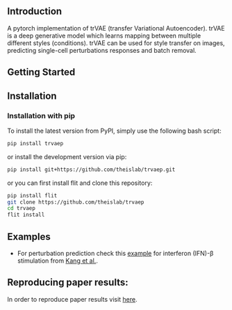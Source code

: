 ## Introduction
A pytorch  implementation of trVAE (transfer Variational Autoencoder). trVAE is a deep generative model which learns mapping between multiple different styles (conditions). trVAE can be used for style transfer on images, predicting single-cell perturbations responses and batch removal.
## Getting Started

## Installation

### Installation with pip
To install the latest version from PyPI, simply use the following bash script:
```bash
pip install trvaep
```
or install the development version via pip: 
```bash
pip install git+https://github.com/theislab/trvaep.git
```

or you can first install flit and clone this repository:
```bash
pip install flit
git clone https://github.com/theislab/trvaep
cd trvaep
flit install
```

## Examples
* For perturbation prediction check this [example](https://nbviewer.jupyter.org/github/theislab/trvaep/blob/master/example/sample_notebook.ipynb)
 for interferon (IFN)-β stimulation from [Kang et al.](https://www.nature.com/articles/nbt.4042).

## Reproducing paper results:
In order to reproduce paper results visit [here](https://github.com/Naghipourfar/trVAE_reproducibility).
